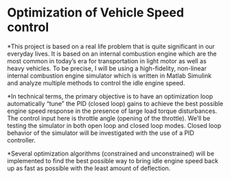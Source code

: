 # Optimization of Vehicle Speed control


*This project is based on a real life problem that is quite significant in our everyday lives. It is based on an internal combustion engine which are the most common in today’s era for transportation in light motor as well as heavy vehicles. To be precise, I will be using a high-fidelity, non-linear internal combustion engine simulator which is written in Matlab Simulink and analyze multiple methods to control the idle engine speed. </br>

*In technical terms, the primary objective is to have an optimization loop automatically “tune” the PID (closed loop) gains to achieve the best possible engine speed response in the presence of large load torque disturbances. The control input here is throttle angle (opening of the throttle). We’ll be testing the simulator in both open loop and closed loop modes. Closed loop behavior of the simulator will be investigated with the use of a PID controller. </br>

*Several optimization algorithms (constrained and unconstrained) will be implemented to find the best possible way to bring idle engine speed back up as fast as possible with the least amount of deflection.
